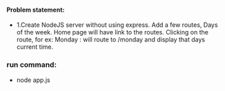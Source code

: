 #### Problem statement:
- 1.Create NodeJS server without using express.
Add a few routes, Days of the week.
Home page will have link to the routes.
Clicking on the route, for ex: Monday : will route to /monday and display that days current time.


### run command: 
- node app.js
